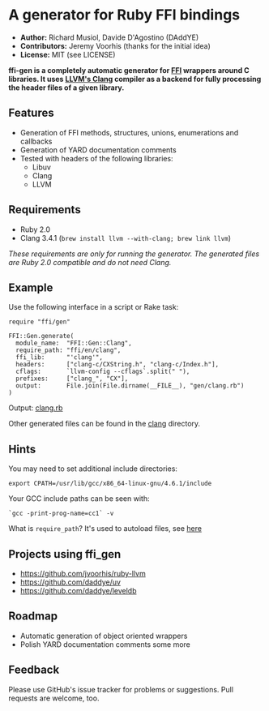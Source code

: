 # A generator for Ruby FFI bindings

* **Author:** Richard Musiol, Davide D'Agostino (DAddYE)
* **Contributors:** Jeremy Voorhis (thanks for the initial idea)  
* **License:** MIT (see LICENSE)

**ffi-gen is a completely automatic generator for [FFI](https://github.com/ffi/ffi/wiki) wrappers around C libraries. It uses [LLVM's Clang](http://clang.llvm.org/) compiler as a backend for fully processing the header files of a given library.**

## Features

* Generation of FFI methods, structures, unions, enumerations and callbacks
* Generation of YARD documentation comments
* Tested with headers of the following libraries:
  * Libuv
  * Clang
  * LLVM

## Requirements

* Ruby 2.0
* Clang 3.4.1 (`brew install llvm --with-clang; brew link llvm`)

*These requirements are only for running the generator. The generated files are Ruby 2.0 compatible and do not need Clang.*


## Example

Use the following interface in a script or Rake task:

    require "ffi/gen"

    FFI::Gen.generate(
      module_name:  "FFI::Gen::Clang",
      require_path: "ffi/en/clang",
      ffi_lib:      "'clang'",
      headers:      ["clang-c/CXString.h", "clang-c/Index.h"],
      cflags:       `llvm-config --cflags`.split(" "),
      prefixes:     ["clang_", "CX"],
      output:       File.join(File.dirname(__FILE__), "gen/clang.rb")
    )

Output: [clang.rb](https://github.com/DAddYE/ffi-gen/blob/master/lib/ffi/gen/clang.rb)

Other generated files can be found in the [clang](https://github.com/DAddYE/ffi-gen/tree/master/lib/ffi/gen/clang) directory.

## Hints

You may need to set additional include directories:

    export CPATH=/usr/lib/gcc/x86_64-linux-gnu/4.6.1/include

Your GCC include paths can be seen with:

    `gcc -print-prog-name=cc1` -v

What is `require_path`? It's used to autoload files, see
[here](https://github.com/DAddYE/ffi-gen/blob/master/lib/ffi/gen/clang.rb#L8-L43)

## Projects using ffi_gen

* https://github.com/jvoorhis/ruby-llvm
* https://github.com/daddye/uv
* https://github.com/daddye/leveldb

## Roadmap

* Automatic generation of object oriented wrappers
* Polish YARD documentation comments some more

## Feedback

Please use GitHub's issue tracker for problems or suggestions. Pull requests are welcome, too.
